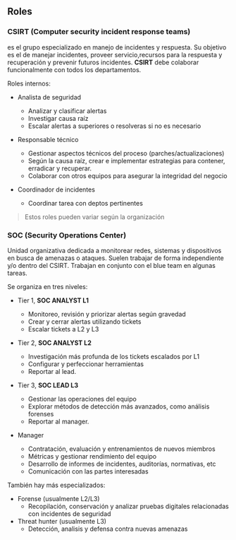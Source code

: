 ## Roles

### CSIRT (Computer security incident response teams)
es el grupo especializado en manejo de incidentes y respuesta.
Su objetivo es el de manejar incidentes, proveer servicio,recursos para la respuesta y recuperación y prevenir futuros incidentes.
**CSIRT** debe colaborar funcionalmente con todos los departamentos.

Roles internos:
- Analista de seguridad
  - Analizar y clasificar alertas
  - Investigar causa raíz
  - Escalar alertas a superiores o resolveras si no es necesario

- Responsable técnico
  - Gestionar aspectos técnicos del proceso (parches/actualizaciones)
  - Según la causa raíz, crear e implementar estrategias para contener, erradicar y recuperar.
  - Colaborar con otros equipos para asegurar la integridad del negocio

- Coordinador de incidentes
  - Coordinar tarea con deptos pertinentes

> Estos roles pueden variar según la organización

### SOC (Security Operations Center)
Unidad organizativa dedicada a monitorear redes, sistemas y dispositivos en busca de amenazas o ataques.
Suelen trabajar de forma independiente y/o dentro del CSIRT. Trabajan en conjunto con el blue team en algunas tareas.

Se organiza en tres niveles:
- Tier 1, **SOC ANALYST L1**
  - Monitoreo, revisión y priorizar alertas según gravedad
  - Crear y cerrar alertas utilizando tickets
  - Escalar tickets a L2 y L3

- Tier 2, **SOC ANALYST L2**
  - Investigación más profunda de los tickets escalados por L1
  - Configurar y perfeccionar herramientas
  - Reportar al lead.

- Tier 3, **SOC LEAD L3**
  - Gestionar las operaciones del equipo
  - Explorar métodos de detección más avanzados, como análisis forenses
  - Reportar al manager.

- Manager
  - Contratación, evaluación y entrenamientos de nuevos miembros
  - Métricas y gestionar rendimiento del equipo
  - Desarrollo de informes de incidentes, auditorías, normativas, etc
  - Comunicación con las partes interesadas

También hay más especializados:
- Forense (usualmente L2/L3)
  - Recopilación, conservación y analizar pruebas digitales relacionadas con incidentes de seguridad
- Threat hunter (usualmente L3)
  - Detección, analisis y defensa contra nuevas amenazas